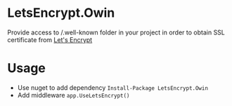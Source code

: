 # LetsEncrypt.Owin
Provide access to /.well-known folder in your project in order to obtain SSL certificate from [Let's Encrypt](https://letsencrypt.org)
# Usage
* Use nuget to add dependency `Install-Package LetsEncrypt.Owin`
* Add middleware `app.UseLetsEncrypt()`
